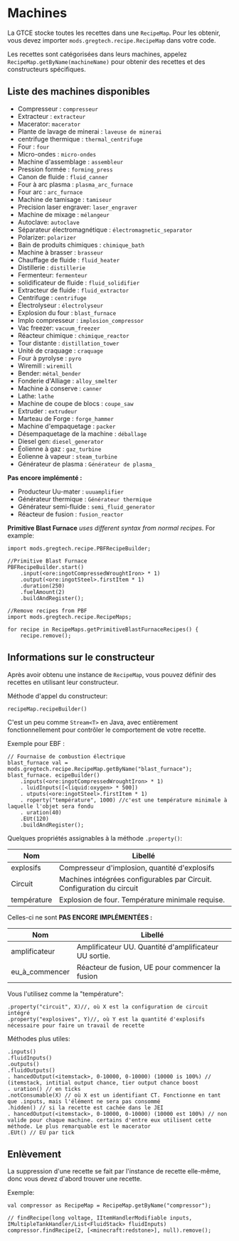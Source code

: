 # Machines

La GTCE stocke toutes les recettes dans une `RecipeMap`. Pour les obtenir, vous devez importer `mods.gregtech.recipe.RecipeMap` dans votre code.

Les recettes sont catégorisées dans leurs machines, appelez `RecipeMap.getByName(machineName)` pour obtenir des recettes et des constructeurs spécifiques.

## Liste des machines disponibles

- Compresseur : `compresseur`
- Extracteur : `extracteur`
- Macerator: `macerator`
- Plante de lavage de minerai : `laveuse de minerai`
- centrifuge thermique : `thermal_centrifuge`
- Four : `four`
- Micro-ondes : `micro-ondes`
- Machine d'assemblage : `assembleur`
- Pression formée : `forming_press`
- Canon de fluide : `fluid_canner`
- Four à arc plasma : `plasma_arc_furnace`
- Four arc : `arc_furnace`
- Machine de tamisage : `tamiseur`
- Precision laser engraver: `laser_engraver`
- Machine de mixage : `mélangeur`
- Autoclave: `autoclave`
- Séparateur électromagnétique : `électromagnetic_separator`
- Polarizer: `polarizer`
- Bain de produits chimiques : `chimique_bath`
- Machine à brasser : `brasseur`
- Chauffage de fluide : `fluid_heater`
- Distillerie : `distillerie`
- Fermenteur: `fermenteur`
- solidificateur de fluide : `fluid_solidifier`
- Extracteur de fluide : `fluid_extractor`
- Centrifuge : `centrifuge`
- Électrolyseur : `électrolyseur`
- Explosion du four : `blast_furnace`
- Implo compresseur : `implosion_compressor`
- Vac freezer: `vacuum_freezer`
- Réacteur chimique : `chimique_reactor`
- Tour distante : `distillation_tower`
- Unité de craquage : `craquage`
- Four à pyrolyse : `pyro`
- Wiremill : `wiremill`
- Bender: `métal_bender`
- Fonderie d'Alliage : `alloy_smelter`
- Machine à conserve : `canner`
- Lathe: `lathe`
- Machine de coupe de blocs : `coupe_saw`
- Extruder : `extrudeur`
- Marteau de Forge : `forge_hammer`
- Machine d'empaquetage : `packer`
- Désempaquetage de la machine : `déballage`
- Diesel gen: `diesel_generator`
- Éolienne à gaz : `gaz_turbine`
- Éolienne à vapeur : `steam_turbine`
- Générateur de plasma : `Générateur de plasma_`

**Pas encore implémenté :**

- Producteur Uu-mater : `uuuamplifier`
- Générateur thermique : `Générateur thermique`
- Générateur semi-fluide : `semi_fluid_generator`
- Réacteur de fusion : `fusion_reactor`

**Primitive Blast Furnace** *uses different syntax from normal recipes.* For example:

```zenscript
import mods.gregtech.recipe.PBFRecipeBuilder;

//Primitive Blast Furnace
PBFRecipeBuilder.start()
    .input(<ore:ingotCompressedWroughtIron> * 1)
    .output(<ore:ingotSteel>.firstItem * 1)
    .duration(250)
    .fuelAmount(2)
    .buildAndRegister();

//Remove recipes from PBF
import mods.gregtech.recipe.RecipeMaps;

for recipe in RecipeMaps.getPrimitiveBlastFurnaceRecipes() {
    recipe.remove();
```

## Informations sur le constructeur

Après avoir obtenu une instance de `RecipeMap`, vous pouvez définir des recettes en utilisant leur constructeur.

Méthode d'appel du constructeur:

```zenscript
recipeMap.recipeBuilder()
```

C'est un peu comme `Stream<T>` en Java, avec entièrement fonctionnellement pour contrôler le comportement de votre recette.

Exemple pour EBF :

```zenscript
// Fournaise de combustion électrique
blast_furnace val = mods.gregtech.recipe.RecipeMap.getByName("blast_furnace");
blast_furnace. ecipeBuilder()
    .inputs(<ore:ingotCompressedWroughtIron> * 1)
    . luidInputs([<liquid:oxygen> * 500])
    . utputs(<ore:ingotSteel>.firstItem * 1)
    . roperty("température", 1000) //c'est une température minimale à laquelle l'objet sera fondu
    . uration(40)
    .EUt(120)
    .buildAndRegister();
```

Quelques propriétés assignables à la méthode `.property()`:

| Nom         | Libellé                                                                |
| ----------- | ---------------------------------------------------------------------- |
| explosifs   | Compresseur d'implosion, quantité d'explosifs                          |
| Circuit     | Machines intégrées configurables par Circuit. Configuration du circuit |
| température | Explosion de four. Température minimale requise.                       |

Celles-ci ne sont **PAS ENCORE IMPLÉMENTÉES :**

| Nom              | Libellé                                               |
| ---------------- | ----------------------------------------------------- |
| amplificateur    | Amplificateur UU. Quantité d'amplificateur UU sortie. |
| eu_à_commencer | Réacteur de fusion, UE pour commencer la fusion       |

Vous l'utilisez comme la "température":

```zenscript
.property("circuit", X)//, où X est la configuration de circuit intégré
.property("explosives", Y)//, où Y est la quantité d'explosifs nécessaire pour faire un travail de recette
```

Méthodes plus utiles:

```zenscript
.inputs()
.fluidInputs()
.outputs()
.fluidOutputs()
. hancedOutput(<itemstack>, 0-10000, 0-10000) (10000 is 100%) // (itemstack, intitial output chance, tier output chance boost
. uration() // en ticks
.notConsumable(X) // où X est un identifiant CT. Fonctionne en tant que .inputs, mais l'élément ne sera pas consommé
.hidden() // si la recette est cachée dans le JEI
. hancedOutput(<itemstack>, 0-10000, 0-10000) (10000 est 100%) // non valide pour chaque machine. certains d'entre eux utilisent cette méthode. Le plus remarquable est le macerator
.EUt() // EU par tick
```

## Enlèvement

La suppression d'une recette se fait par l'instance de recette elle-même, donc vous devez d'abord trouver une recette.

Exemple:

```zenscript
val compressor as RecipeMap = RecipeMap.getByName("compressor");

// findRecipe(long voltage, IItemHandlerModifiable inputs, IMultipleTankHandler/List<FluidStack> fluidInputs)
compressor.findRecipe(2, [<minecraft:redstone>], null).remove();
```